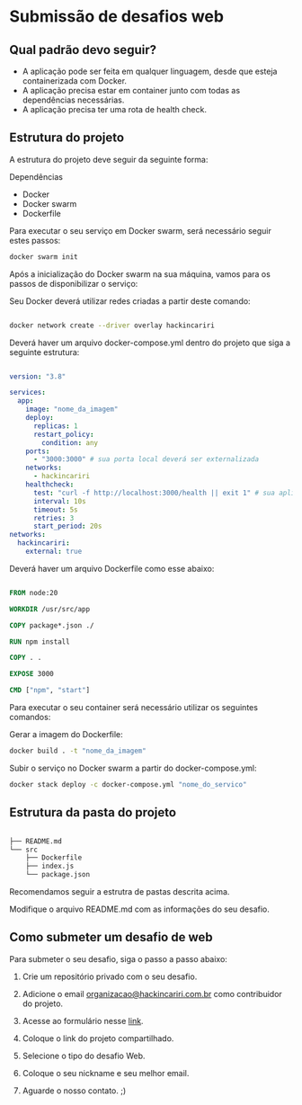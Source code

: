 # Submissão de desafios web

## Qual padrão devo seguir?

- A aplicação pode ser feita em qualquer linguagem, desde que esteja containerizada com Docker.
- A aplicação precisa estar em container junto com todas as dependências necessárias. 
- A aplicação precisa ter uma rota de health check.

## Estrutura do projeto

A estrutura do projeto deve seguir da seguinte forma:

Dependências

 - Docker
 - Docker swarm
 - Dockerfile

Para executar o seu serviço em Docker swarm, será necessário seguir estes passos:

```sh
docker swarm init
```

Após a inicialização do Docker swarm na sua máquina, vamos para os passos de disponibilizar o serviço:

Seu Docker deverá utilizar redes criadas a partir deste comando:

```sh

docker network create --driver overlay hackincariri

```
Deverá haver um arquivo docker-compose.yml dentro do projeto que siga a seguinte estrutura:

```yaml

version: "3.8"

services:
  app:
    image: "nome_da_imagem"
    deploy:
      replicas: 1
      restart_policy:
        condition: any
    ports:
      - "3000:3000" # sua porta local deverá ser externalizada
    networks:
      - hackincariri 
    healthcheck:
      test: "curl -f http://localhost:3000/health || exit 1" # sua aplicação deverá retornar 200 nesse path 
      interval: 10s
      timeout: 5s
      retries: 3
      start_period: 20s
networks:
  hackincariri:
    external: true
```

Deverá haver um arquivo Dockerfile como esse abaixo:

```Dockerfile

FROM node:20

WORKDIR /usr/src/app

COPY package*.json ./

RUN npm install

COPY . .

EXPOSE 3000

CMD ["npm", "start"]
```

Para executar o seu container será necessário utilizar os seguintes comandos:

Gerar a imagem do Dockerfile:

```sh
docker build . -t "nome_da_imagem"
```

Subir o serviço no Docker swarm a partir do docker-compose.yml:

```sh
docker stack deploy -c docker-compose.yml "nome_do_servico"
```

## Estrutura da pasta do projeto

```sh

├── README.md
└── src
    ├── Dockerfile
    ├── index.js
    └── package.json

```

Recomendamos seguir a estrutra de pastas descrita acima. 

Modifique o arquivo README.md com as informações do seu desafio.

## Como submeter um desafio de web

Para submeter o seu desafio, siga o passo a passo abaixo:

1. Crie um repositório privado com o seu desafio.

2. Adicione o email organizacao@hackincariri.com.br como contribuidor do projeto.

3. Acesse ao formulário nesse [link](https://forms.gle/bnVjrsWELCpWpf1g8).

4. Coloque o link do projeto compartilhado.

5. Selecione o tipo do desafio Web.

6. Coloque o seu nickname e seu melhor email.

7. Aguarde o nosso contato. ;)
